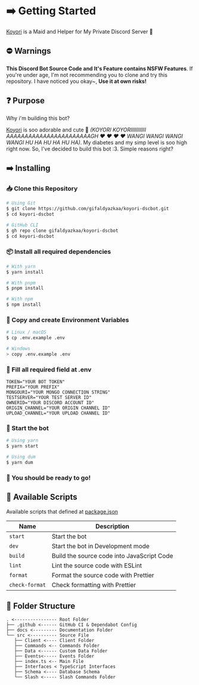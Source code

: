# ➡️ Getting Started

[Koyori](/) is a Maid and Helper for My Private Discord Server 🧪

## ⛔ Warnings

**This Discord Bot Source Code and It's Feature contains NSFW Features**. If you're under age, I'm not recommending you to clone and try this repository. I have noticed you okay~, **Use it at own risks!**

## ❓ Purpose

Why i'm building this bot?

[Koyori](https://twitter.com/hakuikoyori) is soo adorable and cute 🥰 _(KOYORI KOYORIIIIIIIIIII AAAAAAAAAAAAAAAAAAAAAAAGH ❤ ❤ ❤ ❤ WANGI WANGI WANGI WANGI HU HA HU HA HU HA)_. My diabetes and my simp level is soo high right now. So, I've decided to build this bot :3. Simple reasons right?

## ➡️ Installing

### 📥 Clone this Repository

```sh
# Using Git
$ git clone https://github.com/gifaldyazkaa/koyori-dscbot.git
$ cd koyori-dscbot

# GitHub CLI
$ gh repo clone gifaldyazkaa/koyori-dscbot
$ cd koyori-dscbot
```

### 📦 Install all required dependencies

```sh
# With yarn
$ yarn install

# With pnpm
$ pnpm install

# With npm
$ npm install
```

### 📄 Copy and create Environment Variables

```sh
# Linux / macOS
$ cp .env.example .env

# Windows
> copy .env.example .env
```

### 📝 Fill all required field at .env

```
TOKEN="YOUR BOT TOKEN"
PREFIX="YOUR PREFIX"
MONGOURI="YOUR MONGO CONNECTION STRING"
TESTSERVER="YOUR TEST SERVER ID"
OWNERID="YOUR DISCORD ACCOUNT ID"
ORIGIN_CHANNEL="YOUR ORIGIN CHANNEL ID"
UPLOAD_CHANNEL="YOUR UPLOAD CHANNEL ID"
```

### 🏃 Start the bot

```bash
# Using yarn
$ yarn start

# Using dum
$ yarn dum
```

### 🎉 You should be ready to go!

## 📃 Available Scripts

Available scripts that defined at [package.json](https://github.com/gifaldyazkaa/kogasa-dscbot/blob/master/package.json)

| Name           | Description                                |
| -------------- | ------------------------------------------ |
| `start`        | Start the bot                              |
| `dev`          | Start the bot in Development mode          |
| `build`        | Build the source code into JavaScript Code |
| `lint`         | Lint the source code with ESLint           |
| `format`       | Format the source code with Prettier       |
| `check-format` | Check formatting with Prettier             |

## 📂 Folder Structure

```
. <---------------- Root Folder
├── .github <------ GitHub CI & Dependabot Config
├── docs <--------- Documentation Folder
└── src <---------- Source File
   ├── Client <---- Client Folder
   ├── Commands <-- Commands Folder
   ├── Data <------ Custom Data Folder
   ├── Events<----- Events Folder
   ├── index.ts <-- Main File
   ├── Interfaces < TypeScript Interfaces
   ├── Schema <---- Database Schema
   └── Slash <----- Slash Commands Folder
```
